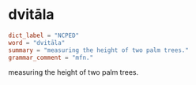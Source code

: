 # dvitāla

``` toml
dict_label = "NCPED"
word = "dvitāla"
summary = "measuring the height of two palm trees."
grammar_comment = "mfn."
```

measuring the height of two palm trees.


